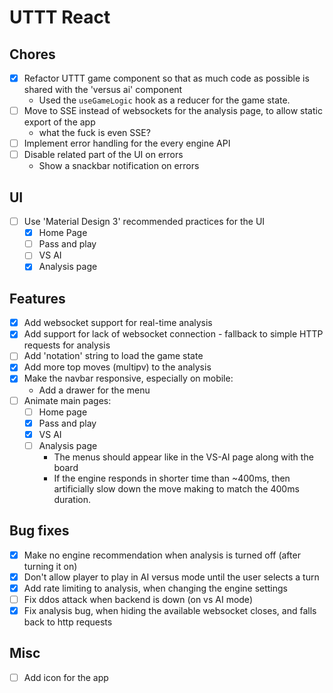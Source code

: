 # UTTT React

## Chores
- [x] Refactor UTTT game component so that as much code as possible is shared with the 'versus ai' component
  - Used the `useGameLogic` hook as a reducer for the game state.
- [ ] Move to SSE instead of websockets for the analysis page, to allow static export of the app
  - what the fuck is even SSE?
- [ ] Implement error handling for the every engine API 
- [ ] Disable related part of the UI on errors
  - Show a snackbar notification on errors

## UI
- [ ] Use 'Material Design 3' recommended practices for the UI
  - [x] Home Page
  - [ ] Pass and play
  - [ ] VS AI
  - [x] Analysis page

## Features
- [x] Add websocket support for real-time analysis
- [x] Add support for lack of websocket connection - fallback to simple HTTP requests for analysis
- [ ] Add 'notation' string to load the game state
- [x] Add more top moves (multipv) to the analysis
- [x] Make the navbar responsive, especially on mobile:
  - Add a drawer for the menu
- [ ] Animate main pages:
  - [ ] Home page
  - [x] Pass and play
  - [x] VS AI
  - [ ] Analysis page
    - The menus should appear like in the VS-AI page along with the board
    - If the engine responds in shorter time than ~400ms, then artificially slow down the move making to match the 400ms duration.

## Bug fixes
- [x] Make no engine recommendation when analysis is turned off (after turning it on)
- [x] Don't allow player to play in AI versus mode until the user selects a turn
- [x] Add rate limiting to analysis, when changing the engine settings
- [ ] Fix ddos attack when backend is down (on vs AI mode)
- [x] Fix analysis bug, when hiding the available websocket closes, and falls back to http requests

## Misc
- [ ] Add icon for the app 